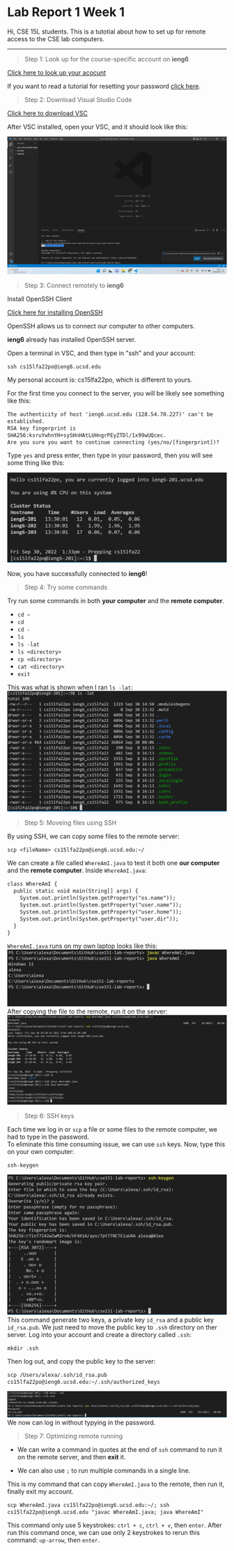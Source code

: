 # Lab Report 1 Week 1
Hi, CSE 15L students. This is a tutotial about how to set up for remote access to the CSE lab computers.

---

>Step 1: Look up for the course-specific account on **ieng6**

[Click here to look up your acocunt](https://sdacs.ucsd.edu/~icc/index.php)

If you want to read a tutorial for resetting your password [click here](https://docs.google.com/document/d/1hs7CyQeh-MdUfM9uv99i8tqfneos6Y8bDU0uhn1wqho/edit).

>Step 2: Download Visual Studio Code

[Click here to download VSC](https://code.visualstudio.com/)


After VSC installed, open your VSC, and it should look like this:

![image](lab-report-1-week-1-folder/openVSC.png)

>Step 3: Connect remotely to **ieng6**

Install OpenSSH Client

[Click here for installing OpenSSH](https://learn.microsoft.com/en-us/windows-server/administration/openssh/openssh_install_firstuse?tabs=gui)

OpenSSH allows us to connect our computer to other computers.

**ieng6** already has installed OpenSSH server.

Open a terminal in VSC, and then type in "ssh" and your account:

```
ssh cs15lfa22po@ieng6.ucsd.edu
```
My personal account is: cs15lfa22po, which is different to yours.

For the first time you connect to the server, you will be likely see something like this:

```
The authenticity of host 'ieng6.ucsd.edu (128.54.70.227)' can't be established.
RSA key fingerprint is SHA256:ksruYwhnYH+sySHnHAtLUHngrPEyZTDl/1x99wUQcec.
Are you sure you want to continue connecting (yes/no/[fingerprint])? 
```

Type `yes` and press enter, then type in your password, then you will see some thing like this:

![image](lab-report-1-week-1-folder/connectToieng6.png)

Now, you have successfully connected to **ieng6**!

>Step 4: Try some commands

Try run some commands in both **your computer** and the **remote computer**.

* `cd ~`
* `cd`
* `cd -`
* `ls`
* `ls -lat`
* `ls <directory>`
* `cp <directory>`
* `cat <directory>`
* `exit`

This was what is shown when I ran `ls -lat`:
![image](lab-report-1-week-1-folder/runSomeCommands.png)

>Step 5: Moveing files using SSH

By using SSH, we can copy some files to the remote server:

```
scp <fileName> cs15lfa22po@ieng6.ucsd.edu:~/
```

We can create a file called `WhereAmI.java` to test it both one **our computer** and the **remote computer**. Inside `WhereAmI.java`:

```
class WhereAmI {
  public static void main(String[] args) {
    System.out.println(System.getProperty("os.name"));
    System.out.println(System.getProperty("user.name"));
    System.out.println(System.getProperty("user.home"));
    System.out.println(System.getProperty("user.dir"));
  }
}
```

`WhereAmI.java` runs on my own laptop looks like this:
![image](/lab-report-1-week-1-folder/WhereAmIRanOnPC.png)
After copying the file to the remote, run it on the server:
![image](/lab-report-1-week-1-folder/scpToRemote.png)
>Step 6: SSH keys

Each time we log in or `scp` a file or some files to the remote computer, we had to type in the password.  
To eliminate this time consuming issue, we can use `ssh` keys.
Now, type this on your own computer:
```
ssh-keygen
```
![image](/lab-report-1-week-1-folder/generateSSHkey.png)
This command generate two keys, a private key `id_rsa` and a public key `id_rsa.pub`.
We just need to move the public key to `.ssh` directory on ther server. Log into your account and create a directory called `.ssh`:
```
mkdir .ssh
``` 

Then log out, and copy the public key to the server:
```
scp /Users/alexa/.ssh/id_rsa.pub cs15lfa22po@ieng6.ucsd.edu:~/.ssh/authorized_keys
```
![image](/lab-report-1-week-1-folder/scpSSHkey.png)
We now can log in without typying in the password.

>Step 7: Optimizing remote running

* We can write a command in quotes at the end of `ssh` command to run it on the remote server, and then **exit** it.

* We can also use `;` to run multiple commands in a single line.

This is my command that can copy `WhereAmI.java` to the remote, then run it, finally exit my account.
```
scp WhereAmI.java cs15lfa22po@ieng6.ucsd.edu:~/; ssh cs15lfa22po@ieng6.ucsd.edu "javac WhereAmI.java; java WhereAmI"
```
This command only use 5 keystrokes: `ctrl + c`, `ctrl + v`, then `enter`.
After run this command once, we can use only 2 keystrokes to rerun this command: `up-arrow`, then `enter`.









